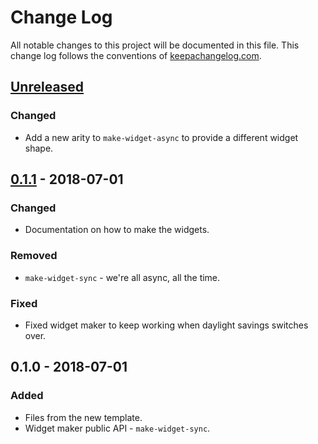 # Change Log
All notable changes to this project will be documented in this file. This change log follows the conventions of [keepachangelog.com](http://keepachangelog.com/).

## [Unreleased]
### Changed
- Add a new arity to `make-widget-async` to provide a different widget shape.

## [0.1.1] - 2018-07-01
### Changed
- Documentation on how to make the widgets.

### Removed
- `make-widget-sync` - we're all async, all the time.

### Fixed
- Fixed widget maker to keep working when daylight savings switches over.

## 0.1.0 - 2018-07-01
### Added
- Files from the new template.
- Widget maker public API - `make-widget-sync`.

[Unreleased]: https://github.com/your-name/slackroid/compare/0.1.1...HEAD
[0.1.1]: https://github.com/your-name/slackroid/compare/0.1.0...0.1.1

